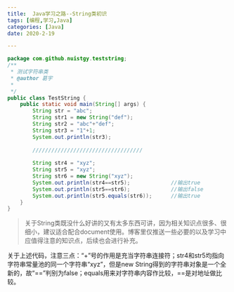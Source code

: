 ```yaml
---
title:  Java学习之路--String类初识
tags: [编程,学习,Java]
categories: [Java]
date: 2020-2-19

---
```

```java
package com.github.nuistgy.teststring;
/**
 * 测试字符串类
 * @author 葛宇
 *
 */
public class TestString {
	public static void main(String[] args) {
		String str = "abc";
		String str1 = new String("def");
		String str2 = "abc"+"def";
		String str3 = "1"+1;
		System.out.println(str3);
		
		///////////////////////////////////
		
		String str4 = "xyz";
		String str5 = "xyz";
		String str6 = new String("xyz");
		System.out.println(str4==str5);				//输出true
		System.out.println(str5==str6);				//输出false
		System.out.println(str5.equals(str6));		//输出true
	}
}

```
> 关于String类既没什么好讲的又有太多东西可讲，因为相关知识点很多、很细小，建议适合配合document使用。博客里仅推送一些必要的以及学习中应值得注意的知识点，后续也会进行补充。

关于上述代码，注意三点：“+”号的作用是充当字符串连接符；str4和str5均指向字符串常量池的同一个字符串“xyz”，但是new String得到的字符串对象是一个全新的，故“==”判别为false；equals用来对字符串内容作比较，==是对地址做比较。


